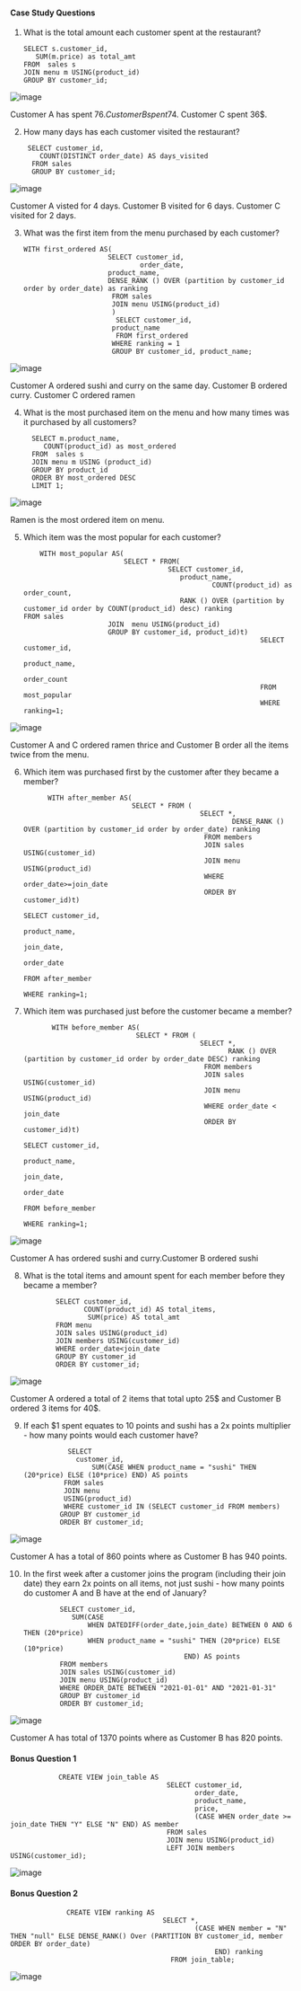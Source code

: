 #### Case Study Questions
1. What is the total amount each customer spent at the restaurant?

       SELECT s.customer_id,
	      SUM(m.price) as total_amt
       FROM  sales s
       JOIN menu m USING(product_id)
       GROUP BY customer_id;

![image](https://user-images.githubusercontent.com/104596844/172214535-6f29c786-f8b2-44c2-b75b-ea7f8d21fc34.png)

Customer A has spent 76$.
Customer B spent 74$.
Customer C spent 36$.

2. How many days has each customer visited the restaurant?
            
        SELECT customer_id,
	       COUNT(DISTINCT order_date) AS days_visited
         FROM sales
         GROUP BY customer_id;
                   
 ![image](https://user-images.githubusercontent.com/104596844/172209697-d6745c10-fe37-4261-a002-637e44e8a7fb.png)

Customer A visted for 4 days.
Customer B visited for 6 days.
Customer C visited for 2 days.

3. What was the first item from the menu purchased by each customer?

       WITH first_ordered AS(
                            SELECT customer_id,
                                    order_date,
		                    product_name,
		                    DENSE_RANK () OVER (partition by customer_id order by order_date) as ranking
                             FROM sales 
                             JOIN menu USING(product_id)
                             )
                              SELECT customer_id, 
		                     product_name
                              FROM first_ordered
                             WHERE ranking = 1
                             GROUP BY customer_id, product_name;
		      
![image](https://user-images.githubusercontent.com/104596844/172213229-27268434-d881-4a4b-b1f8-09d2a0fea570.png)

Customer A ordered sushi and curry on the same day.
Customer B ordered curry.
Customer C ordered ramen

4. What is the most purchased item on the menu and how many times was it purchased by all customers?

         SELECT m.product_name,
	        COUNT(product_id) as most_ordered
         FROM  sales s
         JOIN menu m USING (product_id)
         GROUP BY product_id
         ORDER BY most_ordered DESC
         LIMIT 1;
			    
![image](https://user-images.githubusercontent.com/104596844/172215105-1cfef268-c0fb-482a-ae72-cb3718125388.png)

Ramen is the most ordered item on menu.

5. Which item was the most popular for each customer?

           WITH most_popular AS(
                                SELECT * FROM(
	                                       SELECT customer_id,
		                                      product_name,
                                                      COUNT(product_id) as order_count,
		                                      RANK () OVER (partition by customer_id order by COUNT(product_id) desc) ranking                                                               FROM sales
	                        JOIN  menu USING(product_id)
	                        GROUP BY customer_id, product_id)t)
                                                                  SELECT customer_id,
		                                                          product_name,
                                                                          order_count
                                                                  FROM most_popular
                                                                  WHERE ranking=1;
							   
![image](https://user-images.githubusercontent.com/104596844/172216242-2877937e-06f0-40fd-9e2f-c5d99d80ee80.png)

Customer A and C ordered ramen thrice and Customer B order all the items twice from the menu.

6. Which item was purchased first by the customer after they became a member?

             WITH after_member AS(
                                  SELECT * FROM (
                                                   SELECT *,
                                                           DENSE_RANK () OVER (partition by customer_id order by order_date) ranking
                                                    FROM members
                                                    JOIN sales USING(customer_id)
                                                    JOIN menu USING(product_id)
                                                    WHERE order_date>=join_date
                                                    ORDER BY customer_id)t)
                                                                         SELECT customer_id,
		                                                                product_name,
                                                                                join_date,
                                                                                order_date
                                                                         FROM after_member
                                                                         WHERE ranking=1;                 
							

7. Which item was purchased just before the customer became a member?
                             
              WITH before_member AS(
                                   SELECT * FROM (
                                                   SELECT *, 
                                                          RANK () OVER (partition by customer_id order by order_date DESC) ranking
                                                    FROM members
                                                    JOIN sales USING(customer_id)
                                                    JOIN menu USING(product_id)
                                                    WHERE order_date < join_date
                                                    ORDER BY customer_id)t)
                                                                         SELECT customer_id,
	                                                                        product_name,
                                                                                 join_date,
                                                                                  order_date
                                                                         FROM before_member
                                                                         WHERE ranking=1;
								       
![image](https://user-images.githubusercontent.com/104596844/172222614-51564d71-9d0a-4a6a-88c6-b942ac5a1c0b.png)

Customer A has ordered sushi and curry.Customer B ordered sushi

8. What is the total items and amount spent for each member before they became a member?

               SELECT customer_id,
                      COUNT(product_id) AS total_items,
                       SUM(price) AS total_amt
               FROM menu
               JOIN sales USING(product_id)
               JOIN members USING(customer_id)
               WHERE order_date<join_date
               GROUP BY customer_id
               ORDER BY customer_id;
					    
![image](https://user-images.githubusercontent.com/104596844/172223155-b136b3eb-fd28-48d0-b370-9f6982a6c247.png)

Customer A ordered a total of 2 items that total upto 25$ and Customer B ordered 3 items for 40$.

9. If each $1 spent equates to 10 points and sushi has a 2x points multiplier - how many points would each customer have?

                  SELECT
	                customer_id,
                        SUM(CASE WHEN product_name = "sushi" THEN (20*price) ELSE (10*price) END) AS points
                 FROM sales
                 JOIN menu
                 USING(product_id)
                 WHERE customer_id IN (SELECT customer_id FROM members)
                GROUP BY customer_id
                ORDER BY customer_id;
		
![image](https://user-images.githubusercontent.com/104596844/172223720-8432f174-c5eb-4b52-ab02-20318c131bed.png)

Customer A has a total of 860 points where as Customer B has 940 points.

10. In the first week after a customer joins the program (including their join date) they earn 2x points on all items, not just sushi - how many points do customer A and B have at the end of January?

                 SELECT customer_id,
	                SUM(CASE
		                WHEN DATEDIFF(order_date,join_date) BETWEEN 0 AND 6 THEN (20*price)
		                WHEN product_name = "sushi" THEN (20*price) ELSE (10*price)
                                                END) AS points
                 FROM members
                 JOIN sales USING(customer_id)
                 JOIN menu USING(product_id)
                 WHERE ORDER_DATE BETWEEN "2021-01-01" AND "2021-01-31"
                 GROUP BY customer_id
                 ORDER BY customer_id;
				     
![image](https://user-images.githubusercontent.com/104596844/172224340-a292abe2-069d-462a-a386-38d82e01104f.png)

Customer A has total of 1370 points where as Customer B has 820 points.

#### Bonus Question 1

                CREATE VIEW join_table AS
                                           SELECT customer_id,
                                                  order_date,
                                                  product_name,
                                                  price,
                                                  (CASE WHEN order_date >= join_date THEN "Y" ELSE "N" END) AS member
                                           FROM sales
                                           JOIN menu USING(product_id)
                                           LEFT JOIN members USING(customer_id);

![image](https://user-images.githubusercontent.com/104596844/172226122-bceb07f4-769c-435e-8c47-ba7faec9edef.png)

#### Bonus Question 2

                  CREATE VIEW ranking AS
                                          SELECT *, 
                                                  (CASE WHEN member = "N" THEN "null" ELSE DENSE_RANK() Over (PARTITION BY customer_id, member ORDER BY order_date)
                                                       END) ranking
                                            FROM join_table;
					       
![image](https://user-images.githubusercontent.com/104596844/172226436-4ab0ba3e-f48a-4f0b-afed-d8744ccb4b91.png)




